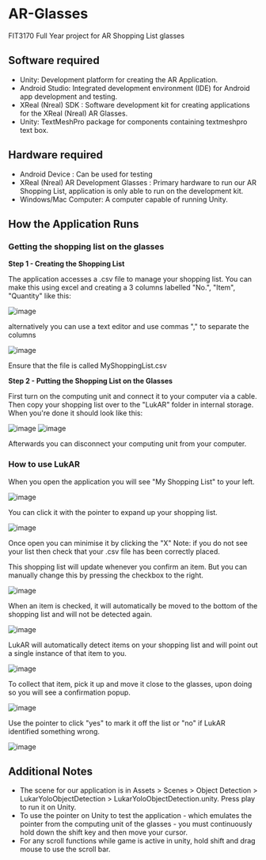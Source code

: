 # AR-Glasses
FIT3170 Full Year project for AR Shopping List glasses

## Software required
- Unity: Development platform for creating the AR Application. 
- Android Studio: Integrated development environment (IDE) for Android app development and testing.
- XReal (Nreal) SDK : Software development kit for creating applications for the XReal (Nreal) AR Glasses.
- Unity: TextMeshPro package for components containing textmeshpro text box.

## Hardware required
- Android Device : Can be used for testing 
- XReal (Nreal) AR Development Glasses : Primary hardware to run our AR Shopping List, application is only able to run on the development kit. 
- Windows/Mac Computer: A computer capable of running Unity. 

## How the Application Runs
### Getting the shopping list on the glasses
**Step 1 - Creating the Shopping List**

The application accesses a .csv file to manage your shopping list.
You can make this using excel and creating a 3 columns labelled "No.", "Item", "Quantity" like this:

![image](https://cdn.discordapp.com/attachments/1080552633812664441/1147008473641537536/image.png)

alternatively you can use a text editor and use commas "," to separate the columns

![image](https://cdn.discordapp.com/attachments/1080552633812664441/1147008557716348998/image.png)

Ensure that the file is called MyShoppingList.csv

**Step 2 - Putting the Shopping List on the Glasses**

First turn on the computing unit and connect it to your computer via a cable.
Then copy your shopping list over to the "LukAR" folder in internal storage.
When you're done it should look like this:

![image](https://cdn.discordapp.com/attachments/1080552633812664441/1147021578916343900/image.png)
![image](https://cdn.discordapp.com/attachments/1080552633812664441/1147021632053969016/image.png)

Afterwards you can disconnect your computing unit from your computer.

### How to use LukAR
When you open the application you will see "My Shopping List" to your left.

![image](https://cdn.discordapp.com/attachments/1080552633812664441/1147023132067102840/image.png)

You can click it with the pointer to expand up your shopping list.

![image](https://cdn.discordapp.com/attachments/1080552633812664441/1147023034398543973/image.png)

Once open you can minimise it by clicking the "X"
Note: if you do not see your list then check that your .csv file has been correctly placed.

This shopping list will update whenever you confirm an item. But you can manually change this by pressing the checkbox to the right.

![image](https://cdn.discordapp.com/attachments/1080552633812664441/1147023283938672740/image.png)

When an item is checked, it will automatically be moved to the bottom of the shopping list and will not be detected again.

![image](https://cdn.discordapp.com/attachments/1080552633812664441/1147023360077856820/image.png)

LukAR will automatically detect items on your shopping list and will point out a single instance of that item to you.

![image](https://cdn.discordapp.com/attachments/1080552633812664441/1147023835007307907/image.png)

To collect that item, pick it up and move it close to the glasses, upon doing so you will see a confirmation popup.

![image](https://cdn.discordapp.com/attachments/1080552633812664441/1147024012459909140/image.png)

Use the pointer to click "yes" to mark it off the list or "no" if LukAR identified something wrong.

![image](https://cdn.discordapp.com/attachments/1080552633812664441/1147024133402673242/image.png)


## Additional Notes
- The scene for our application is in Assets > Scenes > Object Detection > LukarYoloObjectDetection > LukarYoloObjectDetection.unity. Press play to run it on Unity. 
- To use the pointer on Unity to test the application - which emulates the pointer from the computing unit of the glasses - you must continuously hold down the shift key and then move your cursor.
- For any scroll functions while game is active in unity, hold shift and drag mouse to use the scroll bar.
  
  
